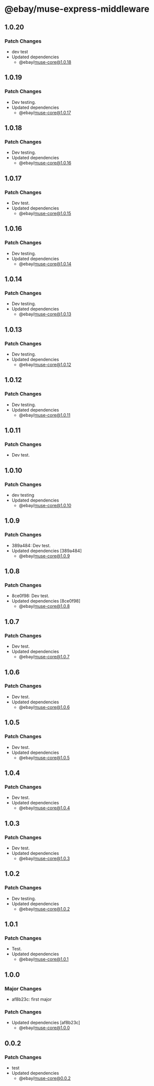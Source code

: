 # @ebay/muse-express-middleware

## 1.0.20

### Patch Changes

- dev test
- Updated dependencies
  - @ebay/muse-core@1.0.18

## 1.0.19

### Patch Changes

- Dev testing.
- Updated dependencies
  - @ebay/muse-core@1.0.17

## 1.0.18

### Patch Changes

- Dev testing.
- Updated dependencies
  - @ebay/muse-core@1.0.16

## 1.0.17

### Patch Changes

- Dev test.
- Updated dependencies
  - @ebay/muse-core@1.0.15

## 1.0.16

### Patch Changes

- Dev testing.
- Updated dependencies
  - @ebay/muse-core@1.0.14

## 1.0.14

### Patch Changes

- Dev testing.
- Updated dependencies
  - @ebay/muse-core@1.0.13

## 1.0.13

### Patch Changes

- Dev testing.
- Updated dependencies
  - @ebay/muse-core@1.0.12

## 1.0.12

### Patch Changes

- Dev testing.
- Updated dependencies
  - @ebay/muse-core@1.0.11

## 1.0.11

### Patch Changes

- Dev test.

## 1.0.10

### Patch Changes

- dev testing
- Updated dependencies
  - @ebay/muse-core@1.0.10

## 1.0.9

### Patch Changes

- 389a484: Dev test.
- Updated dependencies [389a484]
  - @ebay/muse-core@1.0.9

## 1.0.8

### Patch Changes

- 8ce0f98: Dev test.
- Updated dependencies [8ce0f98]
  - @ebay/muse-core@1.0.8

## 1.0.7

### Patch Changes

- Dev test.
- Updated dependencies
  - @ebay/muse-core@1.0.7

## 1.0.6

### Patch Changes

- Dev test.
- Updated dependencies
  - @ebay/muse-core@1.0.6

## 1.0.5

### Patch Changes

- Dev test.
- Updated dependencies
  - @ebay/muse-core@1.0.5

## 1.0.4

### Patch Changes

- Dev test.
- Updated dependencies
  - @ebay/muse-core@1.0.4

## 1.0.3

### Patch Changes

- Dev test.
- Updated dependencies
  - @ebay/muse-core@1.0.3

## 1.0.2

### Patch Changes

- Dev testing.
- Updated dependencies
  - @ebay/muse-core@1.0.2

## 1.0.1

### Patch Changes

- Test.
- Updated dependencies
  - @ebay/muse-core@1.0.1

## 1.0.0

### Major Changes

- af8b23c: first major

### Patch Changes

- Updated dependencies [af8b23c]
  - @ebay/muse-core@1.0.0

## 0.0.2

### Patch Changes

- test
- Updated dependencies
  - @ebay/muse-core@0.0.2
